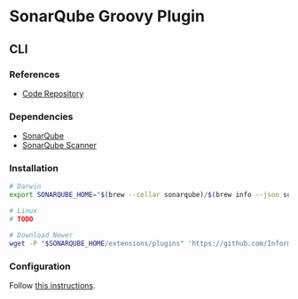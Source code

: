 # SonarQube Groovy Plugin

## CLI

### References

- [Code Repository](https://github.com/Inform-Software/sonar-groovy)

### Dependencies

- [SonarQube](/sonarsource/sonarqube-ce.md)
- [SonarQube Scanner](/sonarsource/sonarqube-scanner.md)

### Installation

```sh
# Darwin
export SONARQUBE_HOME="$(brew --cellar sonarqube)/$(brew info --json sonarqube | jq -r '.[0].installed[0].version')/libexec"

# Linux
# TODO

# Download Newer
wget -P "$SONARQUBE_HOME/extensions/plugins" 'https://github.com/Inform-Software/sonar-groovy/releases/download/1.8/sonar-groovy-plugin-1.8.jar'
```

### Configuration

Follow [this instructions](/sonarsource/sonarqube-scanner.md#configuration).
